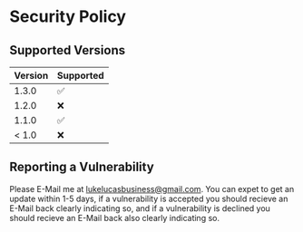 # Security Policy

## Supported Versions

| Version | Supported          |
| ------- | ------------------ |
| 1.3.0   | :white_check_mark: |
| 1.2.0   | :x:                |
| 1.1.0   | :white_check_mark: |
| < 1.0   | :x:                |

## Reporting a Vulnerability

Please E-Mail me at lukelucasbusiness@gmail.com. You can expet to get an update
within 1-5 days, if a vulnerability is accepted you should recieve an E-Mail back
clearly indicating so, and if a vulnerability is declined you should recieve an
E-Mail back also clearly indicating so. 
